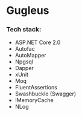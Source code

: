 # Gugleus

### Tech stack:

* ASP.NET Core 2.0
* Autofac
* AutoMapper
* Npgsql
* Dapper
* xUnit
* Moq
* FluentAssertions
* Swashbuckle (Swagger)
* IMemoryCache
* NLog
